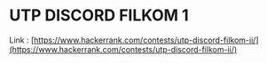 # UTP DISCORD FILKOM 1

Link : [https://www.hackerrank.com/contests/utp-discord-filkom-ii/](https://www.hackerrank.com/contests/utp-discord-filkom-ii/)
